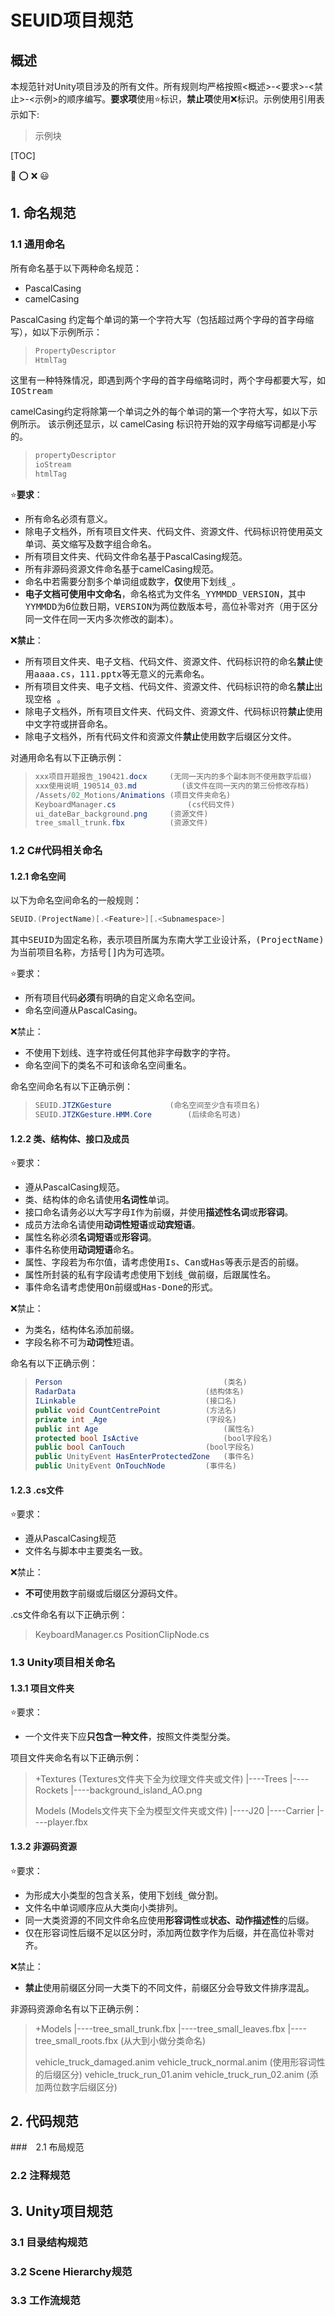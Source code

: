 # SEUID项目规范

## 概述

本规范针对Unity项目涉及的所有文件。所有规则均严格按照<概述>-<要求>-<禁止>-<示例>的顺序编写。**要求项**使用:star:标识，**禁止项**使用:x:标识。​示例使用引用表示如下:

> 示例块

[TOC]

:chestnut: :o: :x:  :smiley:

## 1. 命名规范

### 1.1 通用命名

所有命名基于以下两种命名规范：

+ PascalCasing
+ camelCasing

PascalCasing 约定每个单词的第一个字符大写（包括超过两个字母的首字母缩写），如以下示例所示：

>```c#
>PropertyDescriptor
>HtmlTag
>```

这里有一种特殊情况，即遇到两个字母的首字母缩略词时，两个字母都要大写，如<kbd>IOStream</kbd>

camelCasing约定将除第一个单词之外的每个单词的第一个字符大写，如以下示例所示。 该示例还显示，以 camelCasing 标识符开始的双字母缩写词都是小写的。

>```c#
>propertyDescriptor
>ioStream
>htmlTag
>```

:star:**要求**：

+ 所有命名必须有意义。
+ 除电子文档外，所有项目文件夹、代码文件、资源文件、代码标识符使用英文单词、英文缩写及数字组合命名。
+ 所有项目文件夹、代码文件命名基于PascalCasing规范。
+ 所有非源码资源文件命名基于camelCasing规范。
+ 命名中若需要分割多个单词组或数字，**仅**使用下划线<kbd>_</kbd>。
+ **电子文档可使用中文命名**，命名格式为<kbd>文件名_YYMMDD_VERSION</kbd>，其中<kbd>YYMMDD</kbd>为6位数日期，<kbd>VERSION</kbd>为两位数版本号，高位补零对齐（用于区分同一文件在同一天内多次修改的副本）。

:x:**禁止**：

+ 所有项目文件夹、电子文档、代码文件、资源文件、代码标识符的命名**禁止**使用<kbd>aaaa.cs</kbd>，<kbd>111.pptx</kbd>等无意义的元素命名。
+ 所有项目文件夹、电子文档、代码文件、资源文件、代码标识符的命名**禁止**出现空格<kbd> </kbd>。
+ 除电子文档外，所有项目文件夹、代码文件、资源文件、代码标识符**禁止**使用中文字符或拼音命名。
+ 除电子文档外，所有代码文件和资源文件**禁止**使用数字后缀区分文件。

对通用命名有以下正确示例：

> ```c#
> xxx项目开题报告_190421.docx		(无同一天内的多个副本则不使用数字后缀)
> xxx使用说明_190514_03.md			(该文件在同一天内的第三份修改存档)
> /Assets/02_Motions/Animations	(项目文件夹命名)
> KeyboardManager.cs				(cs代码文件)
> ui_dateBar_background.png		(资源文件)
> tree_small_trunk.fbx			(资源文件)
> ```



### 1.2 C#代码相关命名

#### 1.2.1 命名空间

以下为命名空间命名的一般规则：

```c#
SEUID.(ProjectName)[.<Feature>][.<Subnamespace>]
```

其中<kbd>SEUID</kbd>为固定名称，表示项目所属为东南大学工业设计系，<kbd>(ProjectName)</kbd>为当前项目名称，方括号<kbd>[]</kbd>内为可选项。

:star:要求：

+ 所有项目代码**必须**有明确的自定义命名空间。
+ 命名空间遵从PascalCasing。

:x:禁止：​

- 不使用下划线、连字符或任何其他非字母数字的字符。
- 命名空间下的类名不可和该命名空间重名。

命名空间命名有以下正确示例：

> ```c#
> SEUID.JTZKGesture				(命名空间至少含有项目名)
> SEUID.JTZKGesture.HMM.Core		(后续命名可选)
> ```



#### 1.2.2 类、结构体、接口及成员

:star:要求：

+ 遵从PascalCasing规范。
+ 类、结构体的命名请使用**名词性**单词。
+ 接口命名请务必以大写字母<kbd>I</kbd>作为前缀，并使用**描述性名词**或**形容词**。
+ 成员方法命名请使用**动词性短语**或**动宾短语**。
+ 属性名称必须**名词短语**或**形容词**。
+ 事件名称使用**动词短语**命名。
+ 属性、字段若为布尔值，请考虑使用<kbd>Is</kbd>、<kbd>Can</kbd>或<kbd>Has</kbd>等表示是否的前缀。
+ 属性所封装的私有字段请考虑使用下划线<kbd>_</kbd>做前缀，后跟属性名。
+ 事件命名请考虑使用<kbd>On</kbd>前缀或<kbd>Has-Done</kbd>的形式。

:x:禁止：

+ 为类名，结构体名添加前缀。
+ 字段名称不可为**动词性**短语。

命名有以下正确示例：

> ```c#
> Person									(类名)
> RadarData								(结构体名)
> ILinkable								(接口名)
> public void CountCentrePoint			(方法名)
> private int _Age						(字段名)
> public int Age							(属性名)
> protected bool IsActive					(bool字段名)
> public bool CanTouch					(bool字段名)
> public UnityEvent HasEnterProtectedZone	(事件名)
> public UnityEvent OnTouchNode			(事件名)
> ```



#### 1.2.3 .cs文件

:star:要求：

+ 遵从PascalCasing规范
+ 文件名与脚本中主要类名一致。

:x:禁止：

+ **不可**使用数字前缀或后缀区分源码文件。

.cs文件命名有以下正确示例：

> KeyboardManager.cs
> PositionClipNode.cs



### 1.3 Unity项目相关命名

#### 1.3.1 项目文件夹

:star:要求：

+ 一个文件夹下应**只包含一种文件**，按照文件类型分类。

项目文件夹命名有以下正确示例：

> +Textures			(Textures文件夹下全为纹理文件夹或文件)
> |----Trees
> |----Rockets
> |----background_island_AO.png
>
> Models					(Models文件夹下全为模型文件夹或文件)
> |----J20
> |----Carrier
> |----player.fbx



#### 1.3.2 非源码资源

:star:要求：

+ 为形成大小类型的包含关系，使用下划线<kbd>_</kbd>做分割。
+ 文件名中单词顺序应从大类向小类排列。
+ 同一大类资源的不同文件命名应使用**形容词性**或**状态、动作描述性**的后缀。
+ 仅在形容词性后缀不足以区分时，添加两位数字作为后缀，并在高位补零对齐。

:x:禁止：

+ **禁止**使用前缀区分同一大类下的不同文件，前缀区分会导致文件排序混乱。

非源码资源命名有以下正确示例：

> +Models
> |----tree_small_trunk.fbx
> |----tree_small_leaves.fbx
> |----tree_small_roots.fbx				(从大到小做分类命名)
>
> vehicle_truck_damaged.anim
> vehicle_truck_normal.anim			(使用形容词性的后缀区分)
> vehicle_truck_run_01.anim
> vehicle_truck_run_02.anim			(添加两位数字后缀区分)



## 2. 代码规范

###　2.1 布局规范

### 2.2 注释规范

## 3. Unity项目规范

### 3.1 目录结构规范

### 3.2 Scene Hierarchy规范

### 3.3 工作流规范

